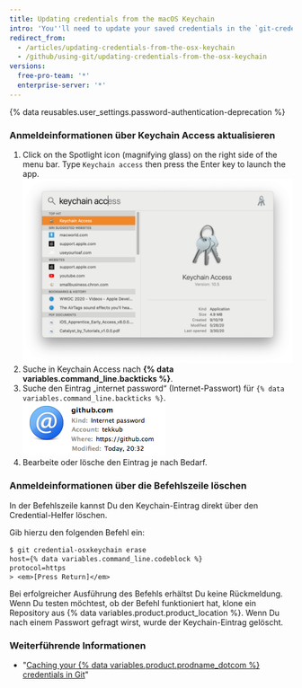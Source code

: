 ```yaml
---
title: Updating credentials from the macOS Keychain
intro: 'You''ll need to update your saved credentials in the `git-credential-osxkeychain` helper if you change your username, password, or personal access token on {% data variables.product.product_name %}.'
redirect_from:
  - /articles/updating-credentials-from-the-osx-keychain
  - /github/using-git/updating-credentials-from-the-osx-keychain
versions:
  free-pro-team: '*'
  enterprise-server: '*'
---
```


{% data reusables.user_settings.password-authentication-deprecation %}

### Anmeldeinformationen über Keychain Access aktualisieren

1. Click on the Spotlight icon (magnifying glass) on the right side of the menu bar. Type `Keychain access` then press the Enter key to launch the app. ![ Suchleiste von Spotlight](/assets/images/help/setup/keychain-access.png)
2. Suche in Keychain Access nach **{% data variables.command_line.backticks %}**.
3. Suche den Eintrag „internet password“ (Internet-Passwort) für `{% data variables.command_line.backticks %}`. ![Eintrag des GitHub-Passworts in Keychain](/assets/images/help/setup/keychain-entry.png)
4. Bearbeite oder lösche den Eintrag je nach Bedarf.

### Anmeldeinformationen über die Befehlszeile löschen

In der Befehlszeile kannst Du den Keychain-Eintrag direkt über den Credential-Helfer löschen.

Gib hierzu den folgenden Befehl ein:

```shell
$ git credential-osxkeychain erase
host={% data variables.command_line.codeblock %}
protocol=https
> <em>[Press Return]</em>
```

Bei erfolgreicher Ausführung des Befehls erhältst Du keine Rückmeldung. Wenn Du testen möchtest, ob der Befehl funktioniert hat, klone ein Repository aus {% data variables.product.product_location %}. Wenn Du nach einem Passwort gefragt wirst, wurde der Keychain-Eintrag gelöscht.

### Weiterführende Informationen

- "[Caching your {% data variables.product.prodname_dotcom %} credentials in Git](/github/using-git/caching-your-github-credentials-in-git/)"
